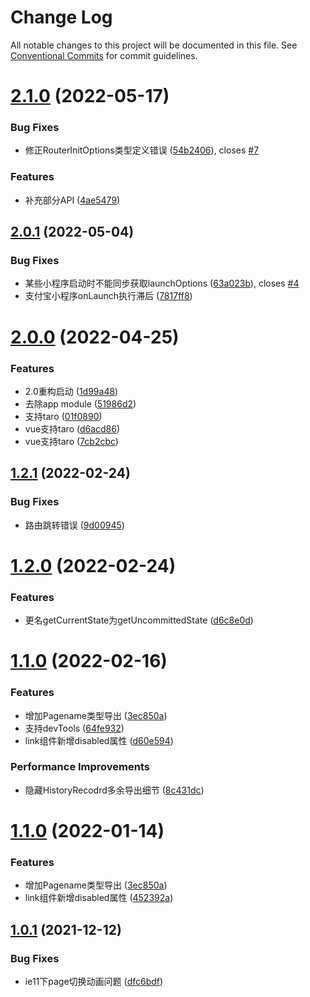 # Change Log

All notable changes to this project will be documented in this file.
See [Conventional Commits](https://conventionalcommits.org) for commit guidelines.

# [2.1.0](https://github.com/hiisea/elux/compare/v2.0.1...v2.1.0) (2022-05-17)


### Bug Fixes

* 修正RouterInitOptions类型定义错误 ([54b2406](https://github.com/hiisea/elux/commit/54b2406fa328f690cde45094c9e20f5d114b2694)), closes [#7](https://github.com/hiisea/elux/issues/7)


### Features

* 补充部分API ([4ae5479](https://github.com/hiisea/elux/commit/4ae5479380f13d88e8a6686c9eefbafbea1c81b4))





## [2.0.1](https://github.com/hiisea/elux/compare/v2.0.0...v2.0.1) (2022-05-04)


### Bug Fixes

* 某些小程序启动时不能同步获取launchOptions ([63a023b](https://github.com/hiisea/elux/commit/63a023b5ac9afc6b8c936042d4c7773de80c3d45)), closes [#4](https://github.com/hiisea/elux/issues/4)
* 支付宝小程序onLaunch执行滞后 ([7817ff8](https://github.com/hiisea/elux/commit/7817ff8df48c602ece34c4345e6dadf2817a927b))





# [2.0.0](https://github.com/hiisea/elux/compare/v1.2.1...v2.0.0) (2022-04-25)


### Features

* 2.0重构启动 ([1d99a48](https://github.com/hiisea/elux/commit/1d99a486fb57975d6e6f5b130141547f3337ca2d))
* 去除app module ([51986d2](https://github.com/hiisea/elux/commit/51986d26b1bda8ade6f1698578379061952c1d54))
* 支持taro ([01f0890](https://github.com/hiisea/elux/commit/01f0890a9ae365b615d5c07b82515b86ac349555))
* vue支持taro ([d6acd86](https://github.com/hiisea/elux/commit/d6acd864a42b9e3a6964786d6778251efce13ed2))
* vue支持taro ([7cb2cbc](https://github.com/hiisea/elux/commit/7cb2cbc7153c4ac6d1ec15f15265439094a5a259))





## [1.2.1](https://github.com/hiisea/elux/compare/v1.2.0...v1.2.1) (2022-02-24)


### Bug Fixes

* 路由跳转错误 ([9d00945](https://github.com/hiisea/elux/commit/9d00945535dfbea5705011ac5ea1c4234e7c5d3d))





# [1.2.0](https://github.com/hiisea/elux/compare/v1.1.0...v1.2.0) (2022-02-24)


### Features

* 更名getCurrentState为getUncommittedState ([d6c8e0d](https://github.com/hiisea/elux/commit/d6c8e0d65b1b442e03c940f37b0553730bf36a13))





# [1.1.0](https://github.com/hiisea/elux/compare/v1.0.1...v1.1.0) (2022-02-16)


### Features

* 增加Pagename类型导出 ([3ec850a](https://github.com/hiisea/elux/commit/3ec850ac2ef533d15f41dc17198fe77815c050c4))
* 支持devTools ([64fe932](https://github.com/hiisea/elux/commit/64fe932b5a7a57332e2220dbe2acaadc20cff426))
* link组件新增disabled属性 ([d60e594](https://github.com/hiisea/elux/commit/d60e594e68f0725e11eb84517f6642c9efdf8cd1))


### Performance Improvements

* 隐藏HistoryRecodrd多余导出细节 ([8c431dc](https://github.com/hiisea/elux/commit/8c431dc5594490f0e9fbc90790e5b4578c94bc9b))





# [1.1.0](https://github.com/hiisea/elux/compare/v1.0.1...v1.1.0) (2022-01-14)


### Features

* 增加Pagename类型导出 ([3ec850a](https://github.com/hiisea/elux/commit/3ec850ac2ef533d15f41dc17198fe77815c050c4))
* link组件新增disabled属性 ([452392a](https://github.com/hiisea/elux/commit/452392a35b4ee84c709ca75c795671a825e35fe7))





## [1.0.1](https://github.com/hiisea/elux/compare/v1.0.0...v1.0.1) (2021-12-12)


### Bug Fixes

* ie11下page切换动画问题 ([dfc6bdf](https://github.com/hiisea/elux/commit/dfc6bdff0cbfc9855c84a2fad8c4cf9ee7f4c22b))
